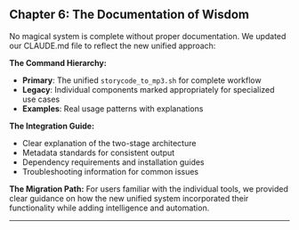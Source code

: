 ## Chapter 6: The Documentation of Wisdom

No magical system is complete without proper documentation. We updated our CLAUDE.md file to reflect the new unified approach:

**The Command Hierarchy:**
- **Primary**: The unified `storycode_to_mp3.sh` for complete workflow
- **Legacy**: Individual components marked appropriately for specialized use cases
- **Examples**: Real usage patterns with explanations

**The Integration Guide:**
- Clear explanation of the two-stage architecture
- Metadata standards for consistent output
- Dependency requirements and installation guides
- Troubleshooting information for common issues

**The Migration Path:**
For users familiar with the individual tools, we provided clear guidance on how the new unified system incorporated their functionality while adding intelligence and automation.

---


